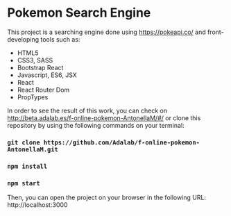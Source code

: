 # Pokemon Search Engine

This project is a searching engine done using https://pokeapi.co/ and front-developing tools such as:

* HTML5
* CSS3, SASS
* Bootstrap React
* Javascript, ES6, JSX
* React
* React Router Dom
* PropTypes

In order to see the result of this work, you can check on http://beta.adalab.es/f-online-pokemon-AntonellaM/#/ or clone this repository by using the following commands on your terminal:

### `git clone https://github.com/Adalab/f-online-pokemon-AntonellaM.git`

### `npm install`

### `npm start`

Then, you can open the project on your browser in the following URL: http://localhost:3000

